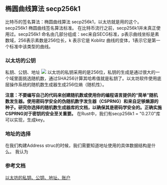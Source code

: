 
## 椭圆曲线算法 secp256k1
比特币的签名算法：椭圆曲线算法 secp256k1，以太坊就是用的这个。secp256k1 椭圆曲线签名算法标准。 在比特币流行之前，secp256k1并未真正使用过。secp256k1 命名由几部分组成：sec来自SECG标准，p表示曲线坐标是素数域，256表示素数是256位长，k 表示它是 Koblitz 曲线的变体，1表示它是第一个标准中该类型的曲线。

### 以太坊的公钥
私钥、公钥、地址
<image src = "/docs/images/privatekeyToAddress.png"></image>
以太坊的私钥采用的是256位，私钥的生成是通过很大的一个域里面挑选随机数，通过SHA256计算其哈希值就是私钥了。以太坊软件使用底层操作系统的随机数生成器生成256位熵（随机性）。

**注意：不要编写自己的代码来创建随机数或使用你的编程语言提供的“简单”随机数发生器。使用密码学安全的伪随机数字发生器（CSPRNG）和来自足够熵源的种子。研究你选择的随机数生成器库的文档，以确保其是密码学安全的。正确实施CSPRNG对于密钥的安全至关重要。**
在Rust中，我们有secp256k1 = "0.27.0"库可以实现，生成key。


### 地址的选择
在我们构建Address struc的时候，我们需要知道地址使用的具体数据结构是什么。
我认为



### 参考文档
[以太坊的私钥、公钥、地址、账户](https://zhuanlan.zhihu.com/p/149821832)
